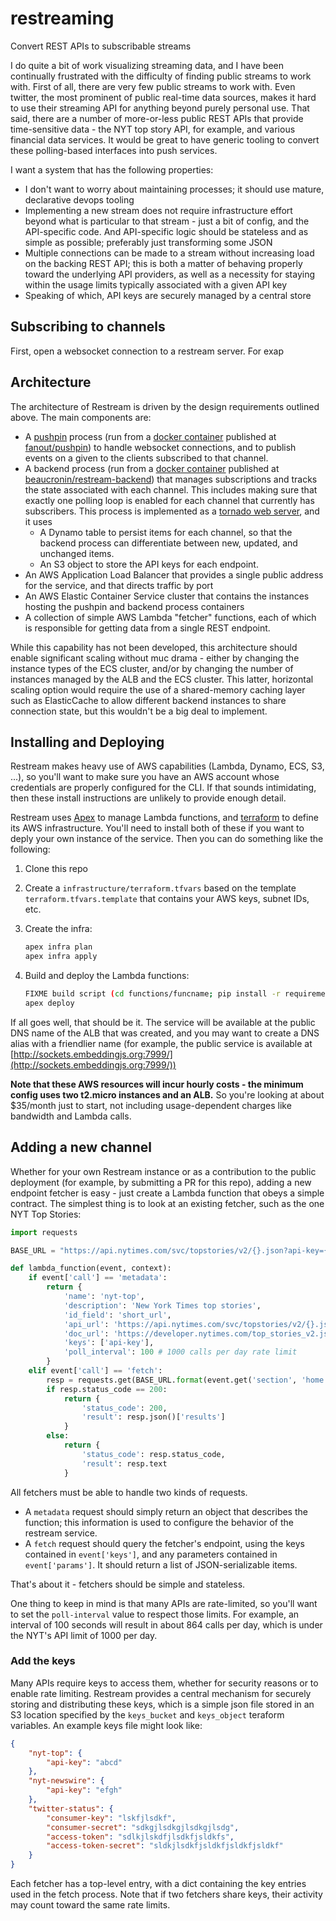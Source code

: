 # restreaming
Convert REST APIs to subscribable streams

I do quite a bit of work visualizing streaming data, and I have been continually frustrated with the difficulty of finding public streams to work with. First of all, there are very few public streams to work with. Even twitter, the most prominent of public real-time data sources, makes it hard to use their streaming API for anything beyond purely personal use. That said, there are a number of more-or-less public REST APIs that provide time-sensitive data - the NYT top story API, for example, and various financial data services. It would be great to have generic tooling to convert these polling-based interfaces into push services.

I want a system that has the following properties:

- I don't want to worry about maintaining processes; it should use mature, declarative devops tooling
- Implementing a new stream does not require infrastructure effort beyond what is particular to that stream - just a bit of config, and the API-specific code. And API-specific logic should be stateless and as simple as possible; preferably just transforming some JSON
- Multiple connections can be made to a stream without increasing load on the backing REST API; this is both a matter of behaving properly toward the underlying API providers, as well as a necessity for staying within the usage limits typically associated with a given API key
- Speaking of which, API keys are securely managed by a central store

## Subscribing to channels

First, open a websocket connection to a restream server. For exap

## Architecture

The architecture of Restream is driven by the design requirements outlined above. The main components are:

- A [pushpin](http://pushpin.org/) process (run from a [docker container](https://github.com/fanout/docker-pushpin) published at [fanout/pushpin](https://hub.docker.com/r/fanout/pushpin/)) to handle websocket connections, and to publish events on a given to the clients subscribed to that channel.
- A backend process (run from a [docker container](https://github.com/beaucronin/restream/blob/master/backend/Dockerfile) published at [beaucronin/restream-backend](https://hub.docker.com/r/beaucronin/restream-backend/)) that manages subscriptions and tracks the state associated with each channel. This includes making sure that exactly one polling loop is enabled for each channel that currently has subscribers. This process is implemented as a [tornado web server](https://github.com/beaucronin/restream/blob/master/backend/web/app.py), and it uses
    - A Dynamo table to persist items for each channel, so that the backend process can differentiate between new, updated, and unchanged items.
    - An S3 object to store the API keys for each endpoint.
- An AWS Application Load Balancer that provides a single public address for the service, and that directs traffic by port
- An AWS Elastic Container Service cluster that contains the instances hosting the pushpin and backend process containers
- A collection of simple AWS Lambda "fetcher" functions, each of which is responsible for getting data from a single REST endpoint.

While this capability has not been developed, this architecture should enable significant scaling without muc drama - either by changing the instance types of the ECS cluster, and/or by changing the number of instances managed by the ALB and the ECS cluster. This latter, horizontal scaling option would require the use of a shared-memory caching layer such as ElasticCache to allow different backend instances to share connection state, but this wouldn't be a big deal to implement.

## Installing and Deploying

Restream makes heavy use of AWS capabilities (Lambda, Dynamo, ECS, S3, ...), so you'll want to make sure you have an AWS account whose credentials are properly configured for the CLI. If that sounds intimidating, then these install instructions are unlikely to provide enough detail.

Restream uses [Apex](http://apex.run/) to manage Lambda functions, and [terraform](https://www.terraform.io/docs/index.html) to define its AWS infrastructure. You'll need to install both of these if you want to deply your own instance of the service. Then you can do something like the following:

1. Clone this repo
2. Create a `infrastructure/terraform.tfvars` based on the template `terraform.tfvars.template` that contains your AWS keys, subnet IDs, etc.
3. Create the infra:

	```bash
	apex infra plan
	apex infra apply
	```

4. Build and deploy the Lambda functions:

	```bash 
	FIXME build script (cd functions/funcname; pip install -r requirements.txt -t )
	apex deploy
	```

If all goes well, that should be it. The service will be available at the public DNS name of the ALB that was created, and you may want to create a DNS alias with a friendlier name (for example, the public service is available at [http://sockets.embeddingjs.org:7999/](http://sockets.embeddingjs.org:7999/))

**Note that these AWS resources will incur hourly costs - the minimum config uses two t2.micro instances and an ALB.** So you're looking at about $35/month just to start, not including usage-dependent charges like bandwidth and Lambda calls.

## Adding a new channel

Whether for your own Restream instance or as a contribution to the public deployment (for example, by submitting a PR for this repo), adding a new endpoint fetcher is easy - just create a Lambda function that obeys a simple contract. The simplest thing is to look at an existing fetcher, such as the one NYT Top Stories:

```python
import requests

BASE_URL = "https://api.nytimes.com/svc/topstories/v2/{}.json?api-key={}"

def lambda_function(event, context):
	if event['call'] == 'metadata':
		return {
			'name': 'nyt-top',
			'description': 'New York Times top stories',
			'id_field': 'short_url',
			'api_url': 'https://api.nytimes.com/svc/topstories/v2/{}.json',
			'doc_url': 'https://developer.nytimes.com/top_stories_v2.json',
			'keys': ['api-key'],
			'poll_interval': 100 # 1000 calls per day rate limit
		}
	elif event['call'] == 'fetch':
		resp = requests.get(BASE_URL.format(event.get('section', 'home'), event['keys']['api-key']))
		if resp.status_code == 200:
			return {
				'status_code': 200,
				'result': resp.json()['results']
			}
		else:
			return {
				'status_code': resp.status_code,
				'result': resp.text
			}

```

All fetchers must be able to handle two kinds of requests. 

- A `metadata` request should simply return an object that describes the function; this information is used to configure the behavior of the restream service. 
- A `fetch` request should query the fetcher's endpoint, using the keys contained in `event['keys']`, and any parameters contained in `event['params']`. It should return a list of JSON-serializable items.

That's about it - fetchers should be simple and stateless.

One thing to keep in mind is that many APIs are rate-limited, so you'll want to set the `poll-interval` value to respect those limits. For example, an interval of 100 seconds will result in about 864 calls per day, which is under the NYT's API limit of 1000 per day.

### Add the keys

Many APIs require keys to access them, whether for security reasons or to enable rate limiting. Restream provides a central mechanism for securely storing and distributing these keys, which is a simple json file stored in an S3 location specified by the `keys_bucket` and `keys_object` teraform variables. An example keys file might look like:

```json
{
	"nyt-top": {
		"api-key": "abcd"
	},
	"nyt-newswire": {
		"api-key": "efgh"
	},
	"twitter-status": {
		"consumer-key": "lskfjlsdkf",
		"consumer-secret": "sdkgjlsdkgjlsdkgjlsdg",
		"access-token": "sdlkjlskdfjlsdkfjsldkfs",
		"access-token-secret": "sldkjlsdkfjsldkfjsldkfjsldkf"
	}
}
``` 

Each fetcher has a top-level entry, with a dict containing the key entries used in the fetch process. Note that if two fetchers share keys, their activity may count toward the same rate limits.

